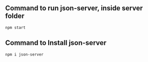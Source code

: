 ## Command to run json-server, inside server folder
`npm start`

## Command to Install json-server
`npm i json-server`
